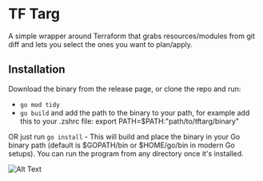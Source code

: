 # TF Targ
 
A simple wrapper around Terraform that grabs resources/modules from git diff and lets you select the ones you want to plan/apply.

## Installation
Download the binary from the release page, or clone the repo and run:

- `go mod tidy`
- `go build` and add the path to the binary to your path, for example add this to your .zshrc file: export PATH=$PATH:"path/to/tftarg/binary"
 
OR just run `go install` - This will build and place the binary in your Go binary path (default is $GOPATH/bin or $HOME/go/bin in modern Go setups). You can run the program from any directory once it's installed.



![Alt Text](https://i.imgur.com/gLTcjO6.gif)
